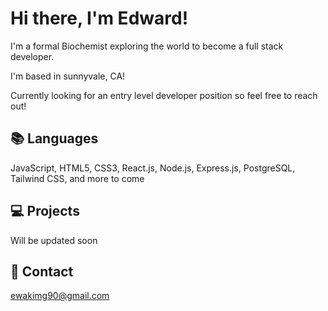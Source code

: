 
# Hi there, I'm Edward!

I'm a formal Biochemist exploring the world to become a full stack developer. 

I'm based in sunnyvale, CA!

Currently looking for an entry level developer position so feel free to reach out!



## 📚 Languages 
JavaScript, HTML5, CSS3, React.js, Node.js, Express.js, PostgreSQL, Tailwind CSS, and more to come

## 💻 Projects
Will be updated soon

## 📧 Contact
ewakimg90@gmail.com

<!--
**Edward-J-Kim/Edward-J-Kim** is a ✨ _special_ ✨ repository because its `README.md` (this file) appears on your GitHub profile.

Here are some ideas to get you started:

- 🔭 I’m currently working on ...
- 🌱 I’m currently learning React, Next.js, TypeScript, and Tailwind
- 👯 I’m looking to collaborate on ...
- 🤔 I’m looking for help with ...
- 💬 Ask me about ...
- 📫 How to reach me: ...
- 😄 Pronouns: ...
- ⚡ Fun fact: ...
-->

